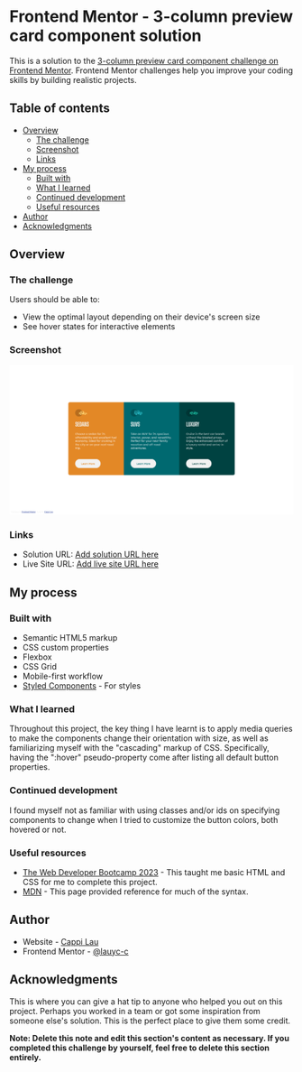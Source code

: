 # Frontend Mentor - 3-column preview card component solution

This is a solution to the [3-column preview card component challenge on Frontend Mentor](https://www.frontendmentor.io/challenges/3column-preview-card-component-pH92eAR2-). Frontend Mentor challenges help you improve your coding skills by building realistic projects. 

## Table of contents

- [Overview](#overview)
  - [The challenge](#the-challenge)
  - [Screenshot](#screenshot)
  - [Links](#links)
- [My process](#my-process)
  - [Built with](#built-with)
  - [What I learned](#what-i-learned)
  - [Continued development](#continued-development)
  - [Useful resources](#useful-resources)
- [Author](#author)
- [Acknowledgments](#acknowledgments)

## Overview

### The challenge

Users should be able to:

- View the optimal layout depending on their device's screen size
- See hover states for interactive elements

### Screenshot

![Image of the 3-column preview card webpage](images/3-column-preview-card-finished.png)

### Links

- Solution URL: [Add solution URL here](https://your-solution-url.com)
- Live Site URL: [Add live site URL here](https://your-live-site-url.com)

## My process

### Built with

- Semantic HTML5 markup
- CSS custom properties
- Flexbox
- CSS Grid
- Mobile-first workflow
- [Styled Components](https://styled-components.com/) - For styles

### What I learned

Throughout this project, the key thing I have learnt is to apply media queries to make the components change their orientation with size, as well as familiarizing myself with the "cascading" markup of CSS. Specifically, having the ":hover" pseudo-property come after listing all default button properties.

### Continued development

I found myself not as familiar with using classes and/or ids on specifying components to change when I tried to customize the button colors, both hovered or not.

### Useful resources

- [The Web Developer Bootcamp 2023](https://www.udemy.com/course/the-web-developer-bootcamp/) - This taught me basic HTML and CSS for me to complete this project.
- [MDN](https://developer.mozilla.org/en-US/) - This page provided reference for much of the syntax.

## Author

- Website - [Cappi Lau](https://github.com/lauyc-c)
- Frontend Mentor - [@lauyc-c](https://www.frontendmentor.io/profile/lauyc-c)

## Acknowledgments

This is where you can give a hat tip to anyone who helped you out on this project. Perhaps you worked in a team or got some inspiration from someone else's solution. This is the perfect place to give them some credit.

**Note: Delete this note and edit this section's content as necessary. If you completed this challenge by yourself, feel free to delete this section entirely.**
